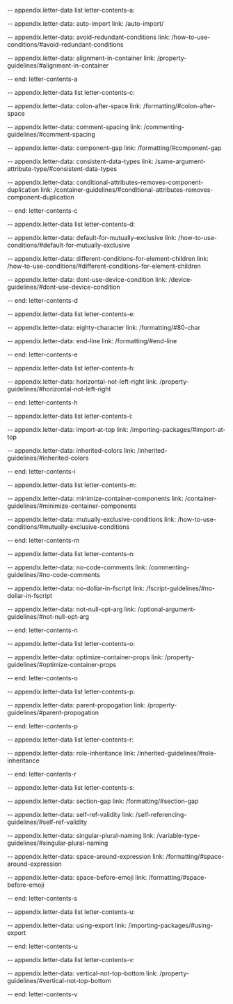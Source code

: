 -- appendix.letter-data list letter-contents-a:

-- appendix.letter-data: auto-import
link: /auto-import/

-- appendix.letter-data: avoid-redundant-conditions
link: /how-to-use-conditions/#avoid-redundant-conditions

-- appendix.letter-data: alignment-in-container
link: /property-guidelines/#alignment-in-container


-- end: letter-contents-a




-- appendix.letter-data list letter-contents-c:

-- appendix.letter-data: colon-after-space
link: /formatting/#colon-after-space

-- appendix.letter-data: comment-spacing
link: /commenting-guidelines/#comment-spacing

-- appendix.letter-data: component-gap
link: /formatting/#component-gap

-- appendix.letter-data: consistent-data-types
link: /same-argument-attribute-type/#consistent-data-types

-- appendix.letter-data: conditional-attributes-removes-component-duplication
link: /container-guidelines/#conditional-attributes-removes-component-duplication


-- end: letter-contents-c




-- appendix.letter-data list letter-contents-d:

-- appendix.letter-data: default-for-mutually-exclusive
link: /how-to-use-conditions/#default-for-mutually-exclusive

-- appendix.letter-data: different-conditions-for-element-children
link: /how-to-use-conditions/#different-conditions-for-element-children

-- appendix.letter-data: dont-use-device-condition
link: /device-guidelines/#dont-use-device-condition

-- end: letter-contents-d




-- appendix.letter-data list letter-contents-e:

-- appendix.letter-data: eighty-character
link: /formatting/#80-char

-- appendix.letter-data: end-line
link: /formatting/#end-line

-- end: letter-contents-e




-- appendix.letter-data list letter-contents-h:

-- appendix.letter-data: horizontal-not-left-right
link: /property-guidelines/#horizontal-not-left-right


-- end: letter-contents-h




-- appendix.letter-data list letter-contents-i:

-- appendix.letter-data: import-at-top
link: /importing-packages/#import-at-top

-- appendix.letter-data: inherited-colors
link: /inherited-guidelines/#inherited-colors


-- end: letter-contents-i




-- appendix.letter-data list letter-contents-m:

-- appendix.letter-data: minimize-container-components
link: /container-guidelines/#minimize-container-components

-- appendix.letter-data: mutually-exclusive-conditions
link: /how-to-use-conditions/#mutually-exclusive-conditions

-- end: letter-contents-m




-- appendix.letter-data list letter-contents-n:

-- appendix.letter-data: no-code-comments
link: /commenting-guidelines/#no-code-comments

-- appendix.letter-data: no-dollar-in-fscript
link: /fscript-guidelines/#no-dollar-in-fscript

-- appendix.letter-data: not-null-opt-arg
link: /optional-argument-guidelines/#not-null-opt-arg

-- end: letter-contents-n




-- appendix.letter-data list letter-contents-o:

-- appendix.letter-data: optimize-container-props
link: /property-guidelines/#optimize-container-props

-- end: letter-contents-o




-- appendix.letter-data list letter-contents-p:

-- appendix.letter-data: parent-propogation
link: /property-guidelines/#parent-propogation

-- end: letter-contents-p




-- appendix.letter-data list letter-contents-r:

-- appendix.letter-data: role-inheritance
link: /inherited-guidelines/#role-inheritance

-- end: letter-contents-r





-- appendix.letter-data list letter-contents-s:

-- appendix.letter-data: section-gap
link: /formatting/#section-gap

-- appendix.letter-data: self-ref-validity
link: /self-referencing-guidelines/#self-ref-validity

-- appendix.letter-data: singular-plural-naming
link: /variable-type-guidelines/#singular-plural-naming

-- appendix.letter-data: space-around-expression
link: /formatting/#space-around-expression

-- appendix.letter-data: space-before-emoji
link: /formatting/#space-before-emoji

-- end: letter-contents-s




-- appendix.letter-data list letter-contents-u:

-- appendix.letter-data: using-export
link: /importing-packages/#using-export

-- end: letter-contents-u




-- appendix.letter-data list letter-contents-v:

-- appendix.letter-data: vertical-not-top-bottom
link: /property-guidelines/#vertical-not-top-bottom

-- end: letter-contents-v

